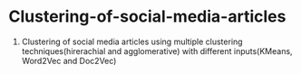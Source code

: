 # Clustering-of-social-media-articles 

1. Clustering of social media articles using multiple clustering techniques(hirerachial and agglomerative) with different inputs(KMeans, Word2Vec and Doc2Vec)
